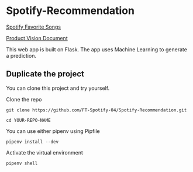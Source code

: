 # Spotify-Recommendation


[Spotify Favorite Songs](https://spotify-songfinder.herokuapp.com/)

[Product Vision Document](https://www.notion.so/Product-Vision-Document-b23cf186fc5a4a208ebf53dc4a69c2c4)

This web app is built on Flask. The app uses Machine Learning to generate a prediction.

## Duplicate the project
You can clone this project and try yourself.

Clone the repo
```
git clone https://github.com/FT-Spotify-04/Spotify-Recommendation.git

cd YOUR-REPO-NAME
```

You can use either pipenv using Pipfile 
```
pipenv install --dev
```

Activate the virtual environment
```
pipenv shell
